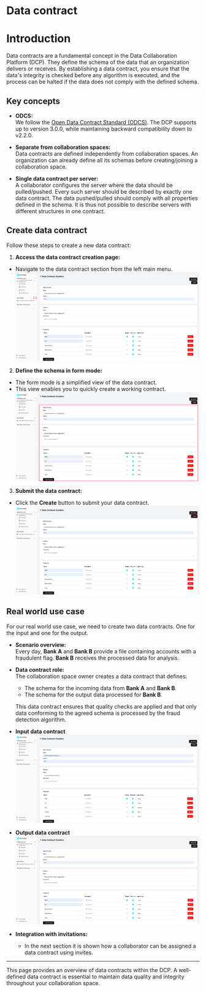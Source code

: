 # Data contract

# Introduction

Data contracts are a fundamental concept in the Data Collaboration Platform (DCP). They define the schema of the data that an organization delivers or receives. By establishing a data contract, you ensure that the data's integrity is checked before any algorithm is executed, and the process can be halted if the data does not comply with the defined schema.

## Key concepts

- **ODCS:**  
  We follow the [Open Data Contract Standard (ODCS)](https://bitol-io.github.io/open-data-contract-standard/v3.0.0/). The DCP supports up to version 3.0.0, while maintaining backward compatibility down to v2.2.0.

- **Separate from collaboration spaces:**  
  Data contracts are defined independently from collaboration spaces. An organization can already define all its schemas before creating/joining a collaboration space.

- **Single data contract per server:**  
  A collaborator configures the server where the data should be pulled/pushed. Every such server should be described by exactly one data contract. The data pushed/pulled should comply with all properties defined in the schema. It is thus not possible to describe servers with different structures in one contract.

## Create data contract

Follow these steps to create a new data contract:

1. **Access the data contract creation page:**

- Navigate to the data contract section from the left main menu.  
  ![screenshot of data contract](img/26_create_datacontract_dataconsumer.png)

2. **Define the schema in form mode:**

- The form mode is a simplified view of the data contract.
- This view enables you to quickly create a working contract.  
  ![screenshot of data contract](img/26_create_datacontract_dataconsumer_form.png)

3. **Submit the data contract:**

- Click the **Create** button to submit your data contract.
  ![screenshot of data contract](img/26_create_datacontract_dataconsumer_create.png)

## Real world use case

For our real world use case, we need to create two data contracts. One for the input and one for the output.

- **Scenario overview:**  
  Every day, **Bank A** and **Bank B** provide a file containing accounts with a fraudulent flag. **Bank B** receives the processed data for analysis.

- **Data contract role:**  
  The collaboration space owner creates a data contract that defines:

  - The schema for the incoming data from **Bank A** and **Bank B**.
  - The schema for the output data processed for **Bank B**.

  This data contract ensures that quality checks are applied and that only data conforming to the agreed schema is processed by the fraud detection algorithm.

- **Input data contract**
  ![screenshot of data contract](img/13_create_datacontract_dataprovider.png)

- **Output data contract**
  ![screenshot of data contract](img/26_create_datacontract_dataconsumer_output.png)

- **Integration with invitations:**
  - In the next section it is shown how a collaborator can be assigned a data contract using invites.

---

This page provides an overview of data contracts within the DCP. A well-defined data contract is essential to maintain data quality and integrity throughout your collaboration space.
